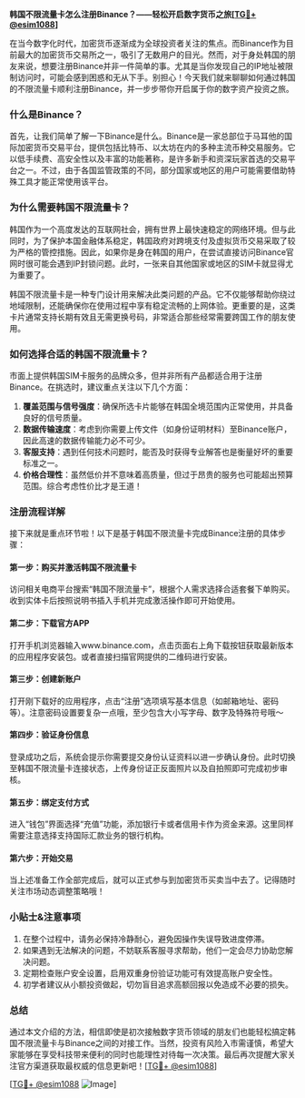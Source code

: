 **韩国不限流量卡怎么注册Binance？——轻松开启数字货币之旅[[TG💪+ @esim1088](https://t.me/s/esim1088)]**

在当今数字化时代，加密货币逐渐成为全球投资者关注的焦点。而Binance作为目前最大的加密货币交易所之一，吸引了无数用户的目光。然而，对于身处韩国的朋友来说，想要注册Binance并非一件简单的事。尤其是当你发现自己的IP地址被限制访问时，可能会感到困惑和无从下手。别担心！今天我们就来聊聊如何通过韩国的不限流量卡顺利注册Binance，并一步步带你开启属于你的数字资产投资之旅。

### 什么是Binance？

首先，让我们简单了解一下Binance是什么。Binance是一家总部位于马耳他的国际加密货币交易平台，提供包括比特币、以太坊在内的多种主流币种交易服务。它以低手续费、高安全性以及丰富的功能著称，是许多新手和资深玩家首选的交易平台之一。不过，由于各国监管政策的不同，部分国家或地区的用户可能需要借助特殊工具才能正常使用该平台。

### 为什么需要韩国不限流量卡？

韩国作为一个高度发达的互联网社会，拥有世界上最快速稳定的网络环境。但与此同时，为了保护本国金融体系稳定，韩国政府对跨境支付及虚拟货币交易采取了较为严格的管控措施。因此，如果你是身在韩国的用户，在尝试直接访问Binance官网时很可能会遇到IP封锁问题。此时，一张来自其他国家或地区的SIM卡就显得尤为重要了。

韩国不限流量卡是一种专门设计用来解决此类问题的产品。它不仅能够帮助你绕过地域限制，还能确保你在使用过程中享有稳定流畅的上网体验。更重要的是，这类卡片通常支持长期有效且无需更换号码，非常适合那些经常需要跨国工作的朋友使用。

### 如何选择合适的韩国不限流量卡？

市面上提供韩国SIM卡服务的品牌众多，但并非所有产品都适合用于注册Binance。在挑选时，建议重点关注以下几个方面：

1. **覆盖范围与信号强度**：确保所选卡片能够在韩国全境范围内正常使用，并具备良好的信号质量。
2. **数据传输速度**：考虑到你需要上传文件（如身份证明材料）至Binance账户，因此高速的数据传输能力必不可少。
3. **客服支持**：遇到任何技术问题时，能否及时获得专业解答也是衡量好坏的重要标准之一。
4. **价格合理性**：虽然低价并不意味着高质量，但过于昂贵的服务也可能超出预算范围。综合考虑性价比才是王道！

### 注册流程详解

接下来就是重点环节啦！以下是基于韩国不限流量卡完成Binance注册的具体步骤：

#### 第一步：购买并激活韩国不限流量卡
访问相关电商平台搜索“韩国不限流量卡”，根据个人需求选择合适套餐下单购买。收到实体卡后按照说明书插入手机并完成激活操作即可开始使用。

#### 第二步：下载官方APP
打开手机浏览器输入www.binance.com，点击页面右上角下载按钮获取最新版本的应用程序安装包。或者直接扫描官网提供的二维码进行安装。

#### 第三步：创建新账户
打开刚下载好的应用程序，点击“注册”选项填写基本信息（如邮箱地址、密码等）。注意密码设置要复杂一点哦，至少包含大小写字母、数字及特殊符号哦～

#### 第四步：验证身份信息
登录成功之后，系统会提示你需要提交身份认证资料以进一步确认身份。此时切换至韩国不限流量卡连接状态，上传身份证正反面照片以及自拍照即可完成初步审核。

#### 第五步：绑定支付方式
进入“钱包”界面选择“充值”功能，添加银行卡或者信用卡作为资金来源。这里同样需要注意选择支持国际汇款业务的银行机构。

#### 第六步：开始交易
当上述准备工作全部完成后，就可以正式参与到加密货币买卖当中去了。记得随时关注市场动态调整策略哦！

### 小贴士&注意事项

1. 在整个过程中，请务必保持冷静耐心，避免因操作失误导致进度停滞。
2. 如果遇到无法解决的问题，不妨联系客服寻求帮助，他们一定会尽力协助您解决问题。
3. 定期检查账户安全设置，启用双重身份验证功能可有效提高账户安全性。
4. 初学者建议从小额投资做起，切勿盲目追求高额回报以免造成不必要的损失。

### 总结

通过本文介绍的方法，相信即使是初次接触数字货币领域的朋友们也能轻松搞定韩国不限流量卡与Binance之间的对接工作。当然，投资有风险入市需谨慎，希望大家能够在享受科技带来便利的同时也能理性对待每一次决策。最后再次提醒大家关注官方渠道获取最权威的信息更新吧！[[TG💪+ @esim1088](https://t.me/s/esim1088)]

[[TG💪+ @esim1088](https://t.me/s/esim1088) ![Image](https://i.postimg.cc/4NQfJmqS/Snipaste-2025-05-13-00-14-12.png)]